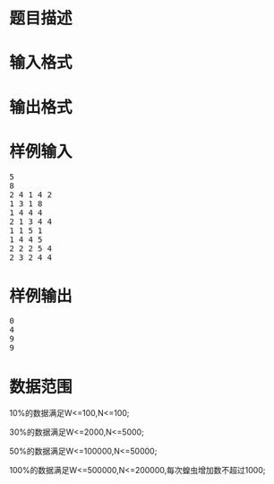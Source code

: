 

# 题目描述



# 输入格式



# 输出格式



# 样例输入


<pre>5
8
2 4 1 4 2
1 3 1 8
1 4 4 4
2 1 3 4 4
1 1 5 1
1 4 4 5
2 2 2 5 4
2 3 2 4 4
</pre>

# 样例输出


<pre>0
4
9
9
</pre>

# 数据范围


<p>
10%的数据满足W&lt;=100,N&lt;=100;
</p>
<p>
30%的数据满足W&lt;=2000,N&lt;=5000;
</p>
<p>
50%的数据满足W&lt;=100000,N&lt;=50000;
</p>
<p>
100%的数据满足W&lt;=500000,N&lt;=200000,每次蝗虫增加数不超过1000;
</p>
<p>
<br/>
</p>
